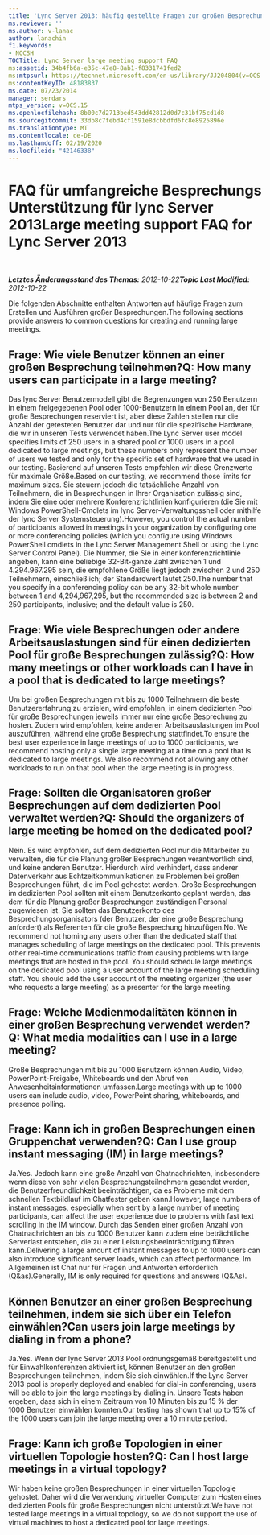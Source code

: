 ```yaml
---
title: 'Lync Server 2013: häufig gestellte Fragen zur großen Besprechungs Unterstützung'
ms.reviewer: ''
ms.author: v-lanac
author: lanachin
f1.keywords:
- NOCSH
TOCTitle: Lync Server large meeting support FAQ
ms:assetid: 34b4fb6a-e35c-47e8-8ab1-f8331741fed2
ms:mtpsurl: https://technet.microsoft.com/en-us/library/JJ204804(v=OCS.15)
ms:contentKeyID: 48183837
ms.date: 07/23/2014
manager: serdars
mtps_version: v=OCS.15
ms.openlocfilehash: 8b00c7d2713bed543dd42812d0d7c31bf75cd1d8
ms.sourcegitcommit: 33db8c7febd4cf1591e8dcbbdfd6fc8e8925896e
ms.translationtype: MT
ms.contentlocale: de-DE
ms.lasthandoff: 02/19/2020
ms.locfileid: "42146338"
---
```

<div data-xmlns="http://www.w3.org/1999/xhtml">

<div class="topic" data-xmlns="http://www.w3.org/1999/xhtml" data-msxsl="urn:schemas-microsoft-com:xslt" data-cs="http://msdn.microsoft.com/">

<div data-asp="https://msdn2.microsoft.com/asp">

# <a name="large-meeting-support-faq-for-lync-server-2013"></a><span data-ttu-id="6f9a6-102">FAQ für umfangreiche Besprechungs Unterstützung für lync Server 2013</span><span class="sxs-lookup"><span data-stu-id="6f9a6-102">Large meeting support FAQ for Lync Server 2013</span></span>

</div>

<div id="mainSection">

<div id="mainBody">

<span> </span>

<span data-ttu-id="6f9a6-103">_**Letztes Änderungsstand des Themas:** 2012-10-22_</span><span class="sxs-lookup"><span data-stu-id="6f9a6-103">_**Topic Last Modified:** 2012-10-22_</span></span>

<span data-ttu-id="6f9a6-104">Die folgenden Abschnitte enthalten Antworten auf häufige Fragen zum Erstellen und Ausführen großer Besprechungen.</span><span class="sxs-lookup"><span data-stu-id="6f9a6-104">The following sections provide answers to common questions for creating and running large meetings.</span></span>

<div>

## <a name="q-how-many-users-can-participate-in-a-large-meeting"></a><span data-ttu-id="6f9a6-105">Frage: Wie viele Benutzer können an einer großen Besprechung teilnehmen?</span><span class="sxs-lookup"><span data-stu-id="6f9a6-105">Q: How many users can participate in a large meeting?</span></span>

<span data-ttu-id="6f9a6-106">Das lync Server Benutzermodell gibt die Begrenzungen von 250 Benutzern in einem freigegebenen Pool oder 1000-Benutzern in einem Pool an, der für große Besprechungen reserviert ist, aber diese Zahlen stellen nur die Anzahl der getesteten Benutzer dar und nur für die spezifische Hardware, die wir in unseren Tests verwendet haben.</span><span class="sxs-lookup"><span data-stu-id="6f9a6-106">The Lync Server user model specifies limits of 250 users in a shared pool or 1000 users in a pool dedicated to large meetings, but these numbers only represent the number of users we tested and only for the specific set of hardware that we used in our testing.</span></span> <span data-ttu-id="6f9a6-107">Basierend auf unseren Tests empfehlen wir diese Grenzwerte für maximale Größe.</span><span class="sxs-lookup"><span data-stu-id="6f9a6-107">Based on our testing, we recommend those limits for maximum sizes.</span></span> <span data-ttu-id="6f9a6-108">Sie steuern jedoch die tatsächliche Anzahl von Teilnehmern, die in Besprechungen in Ihrer Organisation zulässig sind, indem Sie eine oder mehrere Konferenzrichtlinien konfigurieren (die Sie mit Windows PowerShell-Cmdlets im lync Server-Verwaltungsshell oder mithilfe der lync Server Systemsteuerung).</span><span class="sxs-lookup"><span data-stu-id="6f9a6-108">However, you control the actual number of participants allowed in meetings in your organization by configuring one or more conferencing policies (which you configure using Windows PowerShell cmdlets in the Lync Server Management Shell or using the Lync Server Control Panel).</span></span> <span data-ttu-id="6f9a6-109">Die Nummer, die Sie in einer konferenzrichtlinie angeben, kann eine beliebige 32-Bit-ganze Zahl zwischen 1 und 4.294.967.295 sein, die empfohlene Größe liegt jedoch zwischen 2 und 250 Teilnehmern, einschließlich; der Standardwert lautet 250.</span><span class="sxs-lookup"><span data-stu-id="6f9a6-109">The number that you specify in a conferencing policy can be any 32-bit whole number between 1 and 4,294,967,295, but the recommended size is between 2 and 250 participants, inclusive; and the default value is 250.</span></span>

</div>

<div>

## <a name="q-how-many-meetings-or-other-workloads-can-i-have-in-a-pool-that-is-dedicated-to-large-meetings"></a><span data-ttu-id="6f9a6-110">Frage: Wie viele Besprechungen oder andere Arbeitsauslastungen sind für einen dedizierten Pool für große Besprechungen zulässig?</span><span class="sxs-lookup"><span data-stu-id="6f9a6-110">Q: How many meetings or other workloads can I have in a pool that is dedicated to large meetings?</span></span>

<span data-ttu-id="6f9a6-p102">Um bei großen Besprechungen mit bis zu 1000 Teilnehmern die beste Benutzererfahrung zu erzielen, wird empfohlen, in einem dedizierten Pool für große Besprechungen jeweils immer nur eine große Besprechung zu hosten. Zudem wird empfohlen, keine anderen Arbeitsauslastungen im Pool auszuführen, während eine große Besprechung stattfindet.</span><span class="sxs-lookup"><span data-stu-id="6f9a6-p102">To ensure the best user experience in large meetings of up to 1000 participants, we recommend hosting only a single large meeting at a time on a pool that is dedicated to large meetings. We also recommend not allowing any other workloads to run on that pool when the large meeting is in progress.</span></span>

</div>

<div>

## <a name="q-should-the-organizers-of-large-meeting-be-homed-on-the-dedicated-pool"></a><span data-ttu-id="6f9a6-113">Frage: Sollten die Organisatoren großer Besprechungen auf dem dedizierten Pool verwaltet werden?</span><span class="sxs-lookup"><span data-stu-id="6f9a6-113">Q: Should the organizers of large meeting be homed on the dedicated pool?</span></span>

<span data-ttu-id="6f9a6-p103">Nein. Es wird empfohlen, auf dem dedizierten Pool nur die Mitarbeiter zu verwalten, die für die Planung großer Besprechungen verantwortlich sind, und keine anderen Benutzer. Hierdurch wird verhindert, dass anderer Datenverkehr aus Echtzeitkommunikationen zu Problemen bei großen Besprechungen führt, die im Pool gehostet werden. Große Besprechungen im dedizierten Pool sollten mit einem Benutzerkonto geplant werden, das dem für die Planung großer Besprechungen zuständigen Personal zugewiesen ist. Sie sollten das Benutzerkonto des Besprechungsorganisators (der Benutzer, der eine große Besprechung anfordert) als Referenten für die große Besprechung hinzufügen.</span><span class="sxs-lookup"><span data-stu-id="6f9a6-p103">No. We recommend not homing any users other than the dedicated staff that manages scheduling of large meetings on the dedicated pool. This prevents other real-time communications traffic from causing problems with large meetings that are hosted in the pool. You should schedule large meetings on the dedicated pool using a user account of the large meeting scheduling staff. You should add the user account of the meeting organizer (the user who requests a large meeting) as a presenter for the large meeting.</span></span>

</div>

<div>

## <a name="q-what-media-modalities-can-i-use-in-a-large-meeting"></a><span data-ttu-id="6f9a6-119">Frage: Welche Medienmodalitäten können in einer großen Besprechung verwendet werden?</span><span class="sxs-lookup"><span data-stu-id="6f9a6-119">Q: What media modalities can I use in a large meeting?</span></span>

<span data-ttu-id="6f9a6-120">Große Besprechungen mit bis zu 1000 Benutzern können Audio, Video, PowerPoint-Freigabe, Whiteboards und den Abruf von Anwesenheitsinformationen umfassen.</span><span class="sxs-lookup"><span data-stu-id="6f9a6-120">Large meetings with up to 1000 users can include audio, video, PowerPoint sharing, whiteboards, and presence polling.</span></span>

</div>

<div>

## <a name="q-can-i-use-group-instant-messaging-im-in-large-meetings"></a><span data-ttu-id="6f9a6-121">Frage: Kann ich in großen Besprechungen einen Gruppenchat verwenden?</span><span class="sxs-lookup"><span data-stu-id="6f9a6-121">Q: Can I use group instant messaging (IM) in large meetings?</span></span>

<span data-ttu-id="6f9a6-122">Ja.</span><span class="sxs-lookup"><span data-stu-id="6f9a6-122">Yes.</span></span> <span data-ttu-id="6f9a6-123">Jedoch kann eine große Anzahl von Chatnachrichten, insbesondere wenn diese von sehr vielen Besprechungsteilnehmern gesendet werden, die Benutzerfreundlichkeit beeinträchtigen, da es Probleme mit dem schnellen Textbildlauf im Chatfester geben kann.</span><span class="sxs-lookup"><span data-stu-id="6f9a6-123">However, large numbers of instant messages, especially when sent by a large number of meeting participants, can affect the user experience due to problems with fast text scrolling in the IM window.</span></span> <span data-ttu-id="6f9a6-124">Durch das Senden einer großen Anzahl von Chatnachrichten an bis zu 1000 Benutzer kann zudem eine beträchtliche Serverlast entstehen, die zu einer Leistungsbeeinträchtigung führen kann.</span><span class="sxs-lookup"><span data-stu-id="6f9a6-124">Delivering a large amount of instant messages to up to 1000 users can also introduce significant server loads, which can affect performance.</span></span> <span data-ttu-id="6f9a6-125">Im Allgemeinen ist Chat nur für Fragen und Antworten erforderlich (Q\&as).</span><span class="sxs-lookup"><span data-stu-id="6f9a6-125">Generally, IM is only required for questions and answers (Q\&As).</span></span>

</div>

<div>

## <a name="can-users-join-large-meetings-by-dialing-in-from-a-phone"></a><span data-ttu-id="6f9a6-126">Können Benutzer an einer großen Besprechung teilnehmen, indem sie sich über ein Telefon einwählen?</span><span class="sxs-lookup"><span data-stu-id="6f9a6-126">Can users join large meetings by dialing in from a phone?</span></span>

<span data-ttu-id="6f9a6-127">Ja.</span><span class="sxs-lookup"><span data-stu-id="6f9a6-127">Yes.</span></span> <span data-ttu-id="6f9a6-128">Wenn der lync Server 2013 Pool ordnungsgemäß bereitgestellt und für Einwahlkonferenzen aktiviert ist, können Benutzer an den großen Besprechungen teilnehmen, indem Sie sich einwählen.</span><span class="sxs-lookup"><span data-stu-id="6f9a6-128">If the Lync Server 2013 pool is properly deployed and enabled for dial-in conferencing, users will be able to join the large meetings by dialing in.</span></span> <span data-ttu-id="6f9a6-129">Unsere Tests haben ergeben, dass sich in einem Zeitraum von 10 Minuten bis zu 15 % der 1000 Benutzer einwählen konnten.</span><span class="sxs-lookup"><span data-stu-id="6f9a6-129">Our testing has shown that up to 15% of the 1000 users can join the large meeting over a 10 minute period.</span></span>

</div>

<div>

## <a name="q-can-i-host-large-meetings-in-a-virtual-topology"></a><span data-ttu-id="6f9a6-130">Frage: Kann ich große Topologien in einer virtuellen Topologie hosten?</span><span class="sxs-lookup"><span data-stu-id="6f9a6-130">Q: Can I host large meetings in a virtual topology?</span></span>

<span data-ttu-id="6f9a6-131">Wir haben keine großen Besprechungen in einer virtuellen Topologie gehostet. Daher wird die Verwendung virtueller Computer zum Hosten eines dedizierten Pools für große Besprechungen nicht unterstützt.</span><span class="sxs-lookup"><span data-stu-id="6f9a6-131">We have not tested large meetings in a virtual topology, so we do not support the use of virtual machines to host a dedicated pool for large meetings.</span></span>

</div>

</div>

<span> </span>

</div>

</div>

</div>


